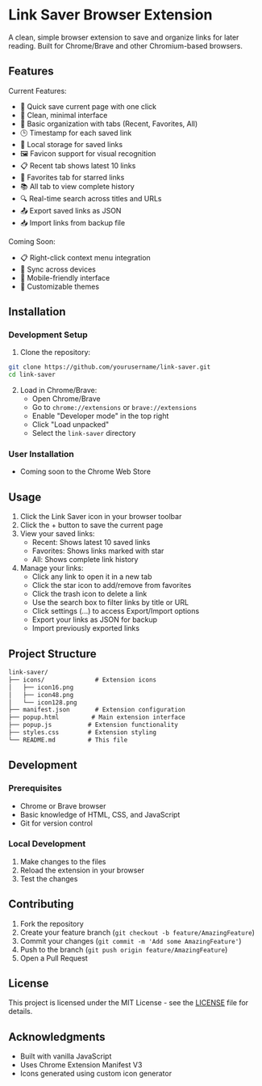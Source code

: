 # Link Saver Browser Extension

A clean, simple browser extension to save and organize links for later reading. Built for Chrome/Brave and other Chromium-based browsers.

## Features

Current Features:
- 🔗 Quick save current page with one click
- 📱 Clean, minimal interface
- 📂 Basic organization with tabs (Recent, Favorites, All)
- 🕒 Timestamp for each saved link
- 💾 Local storage for saved links
- 🖼️ Favicon support for visual recognition
- 📋 Recent tab shows latest 10 links
- 🔄 Favorites tab for starred links
- 📚 All tab to view complete history
- 🔍 Real-time search across titles and URLs
- 📤 Export saved links as JSON
- 📥 Import links from backup file

Coming Soon:

- 📋 Right-click context menu integration
- 🔄 Sync across devices
- 📱 Mobile-friendly interface
- 🎨 Customizable themes


## Installation

### Development Setup

1. Clone the repository:

```bash
git clone https://github.com/yourusername/link-saver.git
cd link-saver
```

2. Load in Chrome/Brave:
   - Open Chrome/Brave
   - Go to `chrome://extensions` or `brave://extensions`
   - Enable "Developer mode" in the top right
   - Click "Load unpacked"
   - Select the `link-saver` directory

### User Installation
- Coming soon to the Chrome Web Store

## Usage

1. Click the Link Saver icon in your browser toolbar
2. Click the + button to save the current page
3. View your saved links:
   - Recent: Shows latest 10 saved links
   - Favorites: Shows links marked with star
   - All: Shows complete link history
4. Manage your links:
   - Click any link to open it in a new tab
   - Click the star icon to add/remove from favorites
   - Click the trash icon to delete a link
   - Use the search box to filter links by title or URL
   - Click settings (...) to access Export/Import options
   - Export your links as JSON for backup
   - Import previously exported links

## Project Structure

```link-saver/README.md
link-saver/
├── icons/              # Extension icons
│   ├── icon16.png
│   ├── icon48.png
│   └── icon128.png
├── manifest.json       # Extension configuration
├── popup.html         # Main extension interface
├── popup.js          # Extension functionality
├── styles.css        # Extension styling
└── README.md         # This file
```

## Development

### Prerequisites
- Chrome or Brave browser
- Basic knowledge of HTML, CSS, and JavaScript
- Git for version control

### Local Development
1. Make changes to the files
2. Reload the extension in your browser
3. Test the changes

## Contributing

1. Fork the repository
2. Create your feature branch (`git checkout -b feature/AmazingFeature`)
3. Commit your changes (`git commit -m 'Add some AmazingFeature'`)
4. Push to the branch (`git push origin feature/AmazingFeature`)
5. Open a Pull Request

## License

This project is licensed under the MIT License - see the [LICENSE](LICENSE) file for details.

## Acknowledgments

- Built with vanilla JavaScript
- Uses Chrome Extension Manifest V3
- Icons generated using custom icon generator
```


